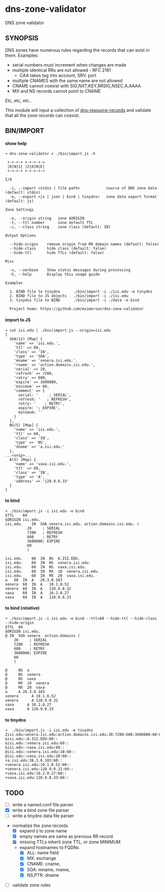 # dns-zone-validator

DNS zone validator


## SYNOPSIS

DNS zones have numerous rules regarding the records that can exist in them. Examples:

- serial numbers must increment when changes are made
- multiple identical RRs are not allowed - RFC 2181
    - CAA takes tag into account, SRV: port
- multiple CNAMES with the same name are not allowed
- CNAME cannot coexist with SIG,NXT,KEY,RRSIG,NSEC,A,AAAA
- MX and NS records cannot point to CNAME

Etc, etc, etc..

This module will input a collection of [dns-resource-records](https://github.com/msimerson/dns-resource-record) and validate that all the zone records can coexist.


## BIN/IMPORT

#### show help

````
➜ dns-zone-validator ✗ ./bin/import.js -h

 +-+-+-+ +-+-+-+-+
 |D|N|S| |Z|O|N|E|
 +-+-+-+ +-+-+-+-+

I/O

  -i, --import <stdin | file path>            source of DNS zone data (default: stdin) 
  -e, --export <js | json | bind | tinydns>   zone data export format (default: js)    

Zone Settings

  -o, --origin string   zone $ORIGIN             
  -t, --ttl number      zone default TTL         
  -c, --class string    zone class (default: IN) 

Output Options

  --hide-origin    remove origin from RR domain names (default: false) 
  --hide-class     hide class (default: false)                         
  --hide-ttl       hide TTLs (default: false)                          

Misc

  -v, --verbose    Show status messages during processing 
  -h, --help       Display this usage guide               

Examples

  1. BIND file to tinydns      ./bin/import -i ./isi.edu -e tinydns 
  2. BIND file to JS objects   ./bin/import -i ./isi.edu            
  3. tinydns file to BIND      ./bin/import -i ./data -e bind       

  Project home: https://github.com/msimerson/dns-zone-validator 
````


#### import to JS

````
➜ cat isi.edu | ./bin/import.js --origin=isi.edu
[
  SOA(12) [Map] {
    'name' => 'isi.edu.',
    'ttl' => 60,
    'class' => 'IN',
    'type' => 'SOA',
    'mname' => 'venera.isi.edu.',
    'rname' => 'action.domains.isi.edu.',
    'serial' => 20,
    'refresh' => 7200,
    'retry' => 600,
    'expire' => 3600000,
    'minimum' => 60,
    'comment' => {
      serial: '     ; SERIAL',
      refresh: '   ; REFRESH',
      retry: '    ; RETRY',
      expire: '; EXPIRE',
      minimum: ''
    }
  },
  NS(5) [Map] {
    'name' => 'isi.edu.',
    'ttl' => 60,
    'class' => 'IN',
    'type' => 'NS',
    'dname' => 'a.isi.edu.'
  },
...<snip>...
  A(5) [Map] {
    'name' => 'vaxa.isi.edu.',
    'ttl' => 60,
    'class' => 'IN',
    'type' => 'A',
    'address' => '128.9.0.33'
  }
]
````

#### to bind

````
➜ ./bin/import.js -i isi.edu -e bind
$TTL    60
$ORIGIN isi.edu.
isi.edu.    IN  SOA venera.isi.edu. action.domains.isi.edu. (
          20     ; SERIAL
          7200   ; REFRESH
          600    ; RETRY
          3600000; EXPIRE
          60
          )

isi.edu.    60  IN  NS  A.ISI.EDU.
isi.edu.    60  IN  NS  venera.isi.edu.
isi.edu.    60  IN  NS  vaxa.isi.edu.
isi.edu.    60  IN  MX  10  venera.isi.edu.
isi.edu.    60  IN  MX  20  vaxa.isi.edu.
a   60  IN  A   26.3.0.103
venera  60  IN  A   10.1.0.52
venera  60  IN  A   128.9.0.32
vaxa    60  IN  A   10.2.0.27
vaxa    60  IN  A   128.9.0.33
````

#### to bind (relative)

````
➜ ./bin/import.js -i isi.edu -e bind --ttl=60 --hide-ttl --hide-class --hide-origin
$TTL  60
$ORIGIN isi.edu.
@ IN  SOA venera  action.domains (
    20     ; SERIAL
    7200   ; REFRESH
    600    ; RETRY
    3600000; EXPIRE
    60
    )

@     NS  a
@     NS  venera
@     NS  vaxa
@     MX  10  venera
@     MX  20  vaxa
a     A 26.3.0.103
venera      A 10.1.0.52
venera      A 128.9.0.32
vaxa      A 10.2.0.27
vaxa      A 128.9.0.33
````


#### to tinydns

````
➜  ./bin/import.js -i isi.edu -e tinydns
Zisi.edu:venera.isi.edu:action.domains.isi.edu:20:7200:600:3600000:60:60::
&isi.edu::A.ISI.EDU:60::
&isi.edu::venera.isi.edu:60::
&isi.edu::vaxa.isi.edu:60::
@isi.edu::venera.isi.edu:10:60::
@isi.edu::vaxa.isi.edu:20:60::
+a.isi.edu:26.3.0.103:60::
+venera.isi.edu:10.1.0.52:60::
+venera.isi.edu:128.9.0.32:60::
+vaxa.isi.edu:10.2.0.27:60::
+vaxa.isi.edu:128.9.0.33:60::
````

## TODO

- [ ] write a named.conf file parser
- [x] write a bind zone file parser
- [ ] write a tinydns data file parser
- normalize the zone records
    - [x] expand `@` to zone name
    - [x] empty names are same as previous RR record
    - [x] missing TTLs inherit zone TTL, or zone MINIMUM
    - expand hostnames to FQDNs
        - [x] ALL: name field
        - [x] MX: exchange
        - [x] CNAME: cname,
        - [x] SOA: mname, rname,
        - [x] NS,PTR: dname
- [ ] validate zone rules
